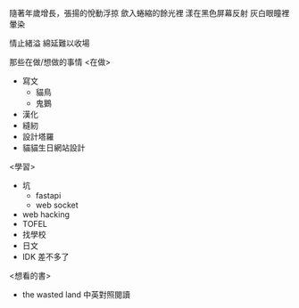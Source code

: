隨著年歲增長，張揚的悅動浮掠
歛入蜷縮的餘光裡
漾在黑色屏幕反射
灰白眼瞳裡
暈染

情止緒溢
綿延難以收場




那些在做/想做的事情
<在做>
- 寫文
	- 貓鳥
	- 鬼鵝
- 漢化
- 縫紉
- 設計塔羅
- 貓貓生日網站設計

<學習>
- 坑
	- fastapi
	- web socket
- web hacking
- TOFEL
- 找學校
- 日文
- IDK 差不多了

<想看的書>
- the wasted land 中英對照閱讀



















